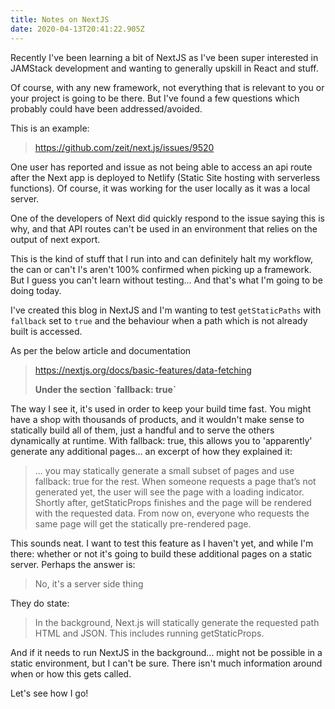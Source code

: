 ```yaml
---
title: Notes on NextJS
date: 2020-04-13T20:41:22.905Z
---
```

Recently I've been learning a bit of NextJS as I've been super interested in JAMStack development and wanting to generally upskill in React and stuff. 

Of course, with any new framework, not everything that is relevant to you or your project is going to be there. But I've found a few questions which probably could have been addressed/avoided. 

This is an example: 

> [https://github.com/zeit/next.js/issues/9520 ](https://github.com/zeit/next.js/issues/9520)

One user has reported and issue as not being able to access an api route after the Next app is deployed to Netlify (Static Site hosting with serverless functions). Of course, it was working for the user locally as it was a local server. 

One of the developers of Next did quickly respond to the issue saying this is why, and that API routes can't be used in an environment that relies on the output of next export. 

This is the kind of stuff that I run into and can definitely halt my workflow, the can or can't I's aren't 100% confirmed when picking up a framework. But I guess you can't learn without testing... And that's what I'm going to be doing today. 

I've created this blog in NextJS and I'm wanting to test `getStaticPaths` with `fallback`  set to `true` and the behaviour when a path which is not already built is accessed. 

As per the below article and documentation

> https://nextjs.org/docs/basic-features/data-fetching 
>
> **Under the section \`fallback: true\`**

The way I see it, it's used in order to keep your build time fast. You might have a shop with thousands of products, and it wouldn't make sense to statically build all of them, just a handful and to serve the others  dynamically at runtime. With fallback: true, this allows you to 'apparently' generate any additional pages... an excerpt of how they explained it:

> ... you may statically generate a small subset of pages and use fallback: true for the rest. When someone requests a page that’s not generated yet, the user will see the page with a loading indicator. Shortly after, getStaticProps finishes and the page will be rendered with the requested data. From now on, everyone who requests the same page will get the statically pre-rendered page.

This sounds neat. I want to test this feature as I haven't yet, and while I'm there: whether or not it's going to build these additional pages on a static server. Perhaps the answer is:

> No, it's a server side thing

They do state:

> In the background, Next.js will statically generate the requested path HTML and JSON. This includes running getStaticProps.

And if it needs to run NextJS in the background... might not be possible in a static environment, but I can't be sure. There isn't much information around when or how this gets called. 

Let's see how I go!
